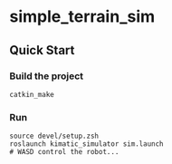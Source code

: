 # simple_terrain_sim

## Quick Start

### Build the project

```
catkin_make
```

### Run

```
source devel/setup.zsh
roslaunch kimatic_simulator sim.launch
# WASD control the robot...
```
